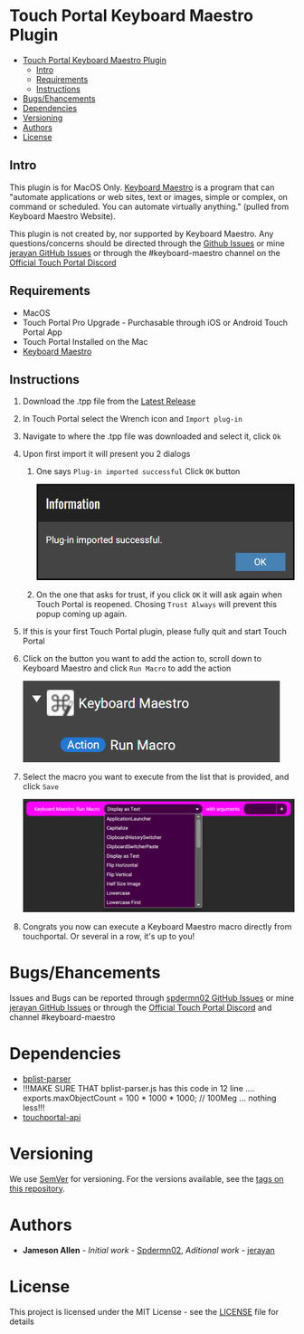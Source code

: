 # Touch Portal Keyboard Maestro Plugin

- [Touch Portal Keyboard Maestro Plugin](#touch-portal-keyboard-maestro-plugin)
  - [Intro](#intro)
  - [Requirements](#requirements)
  - [Instructions](#instructions)
- [Bugs/Ehancements](#bugsehancements)
- [Dependencies](#dependencies)
- [Versioning](#versioning)
- [Authors](#authors)
- [License](#license)

## Intro

This plugin is for MacOS Only. [Keyboard Maestro](https://www.keyboardmaestro.com/main/) is a program that can "automate applications or web sites, text or images, simple or complex, on command or scheduled. You can automate virtually anything." (pulled from Keyboard Maestro Website).

This plugin is not created by, nor supported by Keyboard Maestro. Any questions/concerns should be directed through the [Github Issues](https://github.com/spdermn02/TouchPortal_KeyboardMaestro_Plugin/issues) or mine [jerayan GitHub Issues](https://github.com/jerayan/TouchPortal_KeyboardMaestro_Plugin/issues) or through the #keyboard-maestro channel on the [Official Touch Portal Discord](https://discord.gg/MgxQb8r)

## Requirements

- MacOS
- Touch Portal Pro Upgrade - Purchasable through iOS or Android Touch Portal App
- Touch Portal Installed on the Mac
- [Keyboard Maestro](https://www.keyboardmaestro.com/main/)

## Instructions
1) Download the .tpp file from the [Latest Release](https://github.com/jerayan/TouchPortal_KeyboardMaestro_Plugin/releases/download/1.0.1/TPKeyboardMaestro-Mac.tpp)
2) In Touch Portal select the Wrench icon and `Import plug-in`
3) Navigate to where the .tpp file was downloaded and select it, click `Ok`
4) Upon first import it will present you 2 dialogs
   1) One says `Plug-in imported successful` Click `OK` button

      ![PluginSuccessImage](resources/images/PluginSuccess.png)

   2) On the one that asks for trust, if you click `OK` it will ask again when Touch Portal is reopened. Chosing `Trust Always` will prevent this popup coming up again.
5) If this is your first Touch Portal plugin, please fully quit and start Touch Portal
6) Click on the button you want to add the action to, scroll down to Keyboard Maestro and click `Run Macro` to add the action

   ![RunMacroActionSelect](resources/images/RunMacro-Action-Select.png)

7) Select the macro you want to execute from the list that is provided, and click `Save`

   ![RunMacroAction](resources/images/RunMacro-Action.png)

8) Congrats you now can execute a Keyboard Maestro macro directly from touchportal. Or several in a row, it's up to you!

# Bugs/Ehancements

Issues and Bugs can be reported through [spdermn02 GitHub Issues](https://github.com/spdermn02/TouchPortal_KeyboardMaestro_Plugin/issues) or mine [jerayan GitHub Issues](https://github.com/jerayan/TouchPortal_KeyboardMaestro_Plugin/issues) or through the [Official Touch Portal Discord](https://discord.gg/MgxQb8r) and channel #keyboard-maestro


# Dependencies
 - [bplist-parser](https://www.npmjs.com/package/bplist-parser)
 - !!!MAKE SURE THAT bplist-parser.js has this code in 12 line .... exports.maxObjectCount = 100 * 1000 * 1000; // 100Meg ... nothing less!!!
 - [touchportal-api](https://www.npmjs.com/package/touchportal-api)

# Versioning

We use [SemVer](http://semver.org/) for versioning. For the versions available, see the [tags on this repository](https://github.com/spdermn02/tpohm_plugin/tags).

# Authors

- **Jameson Allen** - _Initial work_ - [Spdermn02](https://github.com/spdermn02), _Aditional work_ - [jerayan](https://github.com/jerayan)

# License

This project is licensed under the MIT License - see the [LICENSE](LICENSE) file for details
